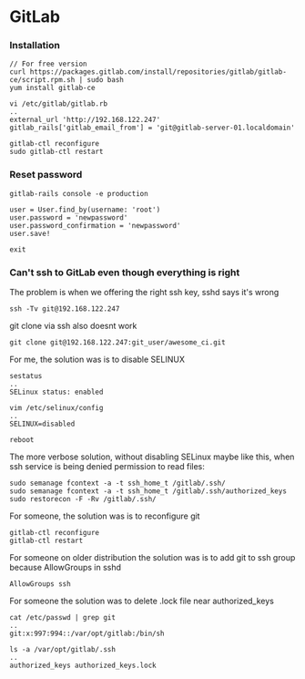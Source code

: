 # GitLab
### Installation
```
// For free version
curl https://packages.gitlab.com/install/repositories/gitlab/gitlab-ce/script.rpm.sh | sudo bash
yum install gitlab-ce

vi /etc/gitlab/gitlab.rb
..
external_url 'http://192.168.122.247'
gitlab_rails['gitlab_email_from'] = 'git@gitlab-server-01.localdomain'

gitlab-ctl reconfigure
sudo gitlab-ctl restart
```
### Reset password
```
gitlab-rails console -e production

user = User.find_by(username: 'root')
user.password = 'newpassword'
user.password_confirmation = 'newpassword'
user.save!

exit
```
### Can't ssh to GitLab even though everything is right
The problem is when we offering the right ssh key, sshd says it's wrong
```
ssh -Tv git@192.168.122.247
```
git clone via ssh also doesnt work
```
git clone git@192.168.122.247:git_user/awesome_ci.git
```
For me, the solution was is to disable SELINUX
```
sestatus
..
SELinux status: enabled

vim /etc/selinux/config
..
SELINUX=disabled

reboot
```
The more verbose solution, without disabling SELinux maybe like this, when ssh service is being denied permission to read files:
```
sudo semanage fcontext -a -t ssh_home_t /gitlab/.ssh/
sudo semanage fcontext -a -t ssh_home_t /gitlab/.ssh/authorized_keys
sudo restorecon -F -Rv /gitlab/.ssh/
```

For someone, the solution was is to reconfigure git
```
gitlab-ctl reconfigure
gitlab-ctl restart
```
For someone on older distribution the solution was is to add git to ssh group because AllowGroups in sshd
```
AllowGroups ssh
```
For someone the solution was to delete .lock file near authorized_keys
```
cat /etc/passwd | grep git
..
git:x:997:994::/var/opt/gitlab:/bin/sh

ls -a /var/opt/gitlab/.ssh
..
authorized_keys authorized_keys.lock
```
